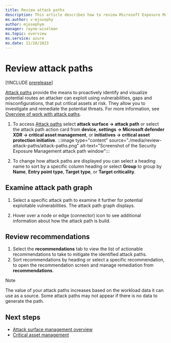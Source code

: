 ```yaml
---
title: Review attack paths
description: This article describes how to review Microsoft Exposure Management's attack paths including with the exposure map.
ms.author: v-mjosephy
author: mjosephym
manager: rayne-wiselman
ms.topic: overview
ms.service: azure
ms.date: 11/28/2023
---
```


# Review attack paths

[!INCLUDE [prerelease](../includes/prerelease.md)]
<!--the text here is mostly what is in the overview-->
[Attack paths](work-attack-paths-overview.md) provide the means to proactively identify and visualize potential routes an attacker can exploit using vulnerabilities, gaps and misconfigurations, that put critical assets at risk. They allow you to investigate and remediate the potential threats. For more information, see [Overview of work with attack paths](work-attack-paths-overview.md).

1. To access [Attack paths](https://security.microsoft.com/attack-paths) select  **attack surface -> attack path** or select the attack path action card from **device**, **settings -> Microsoft defender XDR -> critical asset management**, or **initiatives -> critical asset protection initiative**.
:::image type="content" source="./media/review-attack-paths/attack-paths.png" alt-text="Screenshot of the Security Exposure Management attack path window":::

1. To change how attack paths are displayed you can select a heading name to sort by a specific column heading or select **Group** to group by **Name**, **Entry point type**, **Target type**, or **Target criticality**.
<!--
- **Attack path name** - The name of the attack path.
- **Entry point** - The name of the asset vulnerable to an entry.
- **Entry point type** - The entry point type such as virtual machines, devices, or cloud computing instances.
- **Target** - The name of the target asset.
- **Target type** - The target asset type such as storage accounts, key vaults, or virtual machines.
- **Target criticality** - How critical the target threat (none, low, medium, high, and very high).
- **Affected assets** - The number of assets affected by the attack path.
- **Recommendations**- The number of recommendations related to remediate the attack path.
- **Status** - 
-->
## Examine attack path graph

1. Select a specific attack path to examine it further for potential exploitable vulnerabilities. The attack path graph displays.

1. Hover over a node or edge (connector) icon to see additional information about how the attack path is build.

## Review recommendations

1. Select the **recommendations** tab to view the list of actionable recommendations to take to mitigate the identified attack paths.
1. Sort recommendations by heading or select a specific recommendation, to open the recommendation screen and manage remediation from **recommendations**. 

> [!NOTE]
> The value of your attack paths increases based on the workload data it can use as a source. Some attack paths may not appear if there is no data to generate the path.

## Next steps

- [Attack surface management overview](attack-surface-management-overview.md)
- [Critical asset management](critical-asset-management.md)
